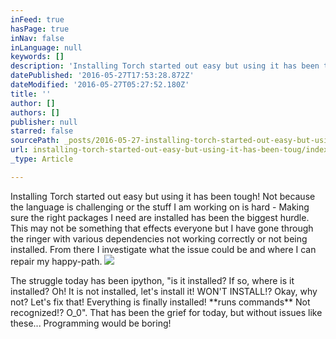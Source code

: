 ```yaml
---
inFeed: true
hasPage: true
inNav: false
inLanguage: null
keywords: []
description: 'Installing Torch started out easy but using it has been tough! Not because the language is challenging or the stuff I am working on is hard - Making sure the right packages I need are installed has been the biggest hurdle. This may not be something that effects everyone but I have gone through the ringer with various dependencies not working correctly or not being installed. From there I investigate what the issue could be and where I can repair my happy-path. '
datePublished: '2016-05-27T17:53:28.872Z'
dateModified: '2016-05-27T05:27:52.180Z'
title: ''
author: []
authors: []
publisher: null
starred: false
sourcePath: _posts/2016-05-27-installing-torch-started-out-easy-but-using-it-has-been-toug.md
url: installing-torch-started-out-easy-but-using-it-has-been-toug/index.html
_type: Article

---
```

Installing Torch started out easy but using it has been tough! Not because the language is challenging or the stuff I am working on is hard - Making sure the right packages I need are installed has been the biggest hurdle. This may not be something that effects everyone but I have gone through the ringer with various dependencies not working correctly or not being installed. From there I investigate what the issue could be and where I can repair my happy-path. ![](https://the-grid-user-content.s3-us-west-2.amazonaws.com/e6fa8376-69e9-438e-954c-2bed0fcc0c49.png)

The struggle today has been ipython, "is it installed? If so, where is it installed? Oh! It is not installed, let's install it! WON'T INSTALL!? Okay, why not? Let's fix that! Everything is finally installed! \*\*runs commands\*\* Not recognized!? O\_0". That has been the grief for today, but without issues like these... Programming would be boring!